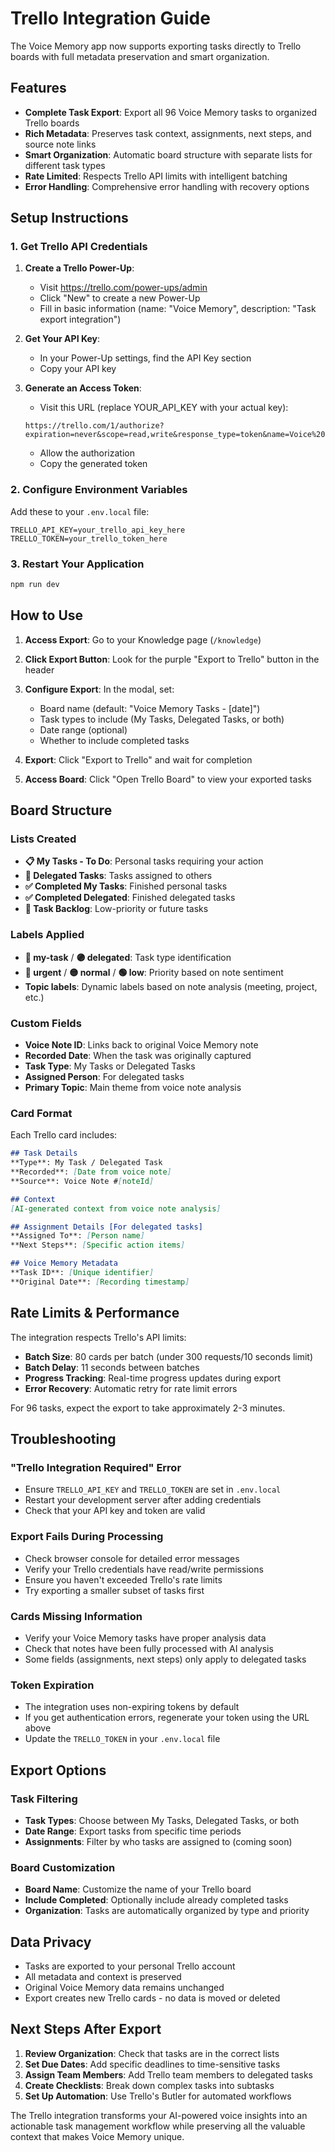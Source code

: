 # Trello Integration Guide

The Voice Memory app now supports exporting tasks directly to Trello boards with full metadata preservation and smart organization.

## Features

- **Complete Task Export**: Export all 96 Voice Memory tasks to organized Trello boards
- **Rich Metadata**: Preserves task context, assignments, next steps, and source note links
- **Smart Organization**: Automatic board structure with separate lists for different task types
- **Rate Limited**: Respects Trello API limits with intelligent batching
- **Error Handling**: Comprehensive error handling with recovery options

## Setup Instructions

### 1. Get Trello API Credentials

1. **Create a Trello Power-Up**:
   - Visit https://trello.com/power-ups/admin
   - Click "New" to create a new Power-Up
   - Fill in basic information (name: "Voice Memory", description: "Task export integration")

2. **Get Your API Key**:
   - In your Power-Up settings, find the API Key section
   - Copy your API key

3. **Generate an Access Token**:
   - Visit this URL (replace YOUR_API_KEY with your actual key):
   ```
   https://trello.com/1/authorize?expiration=never&scope=read,write&response_type=token&name=Voice%20Memory&key=YOUR_API_KEY
   ```
   - Allow the authorization
   - Copy the generated token

### 2. Configure Environment Variables

Add these to your `.env.local` file:

```env
TRELLO_API_KEY=your_trello_api_key_here
TRELLO_TOKEN=your_trello_token_here
```

### 3. Restart Your Application

```bash
npm run dev
```

## How to Use

1. **Access Export**: Go to your Knowledge page (`/knowledge`)
2. **Click Export Button**: Look for the purple "Export to Trello" button in the header
3. **Configure Export**: In the modal, set:
   - Board name (default: "Voice Memory Tasks - [date]")
   - Task types to include (My Tasks, Delegated Tasks, or both)
   - Date range (optional)
   - Whether to include completed tasks

4. **Export**: Click "Export to Trello" and wait for completion
5. **Access Board**: Click "Open Trello Board" to view your exported tasks

## Board Structure

### Lists Created
- **📋 My Tasks - To Do**: Personal tasks requiring your action
- **👥 Delegated Tasks**: Tasks assigned to others
- **✅ Completed My Tasks**: Finished personal tasks
- **✅ Completed Delegated**: Finished delegated tasks
- **📝 Task Backlog**: Low-priority or future tasks

### Labels Applied
- **🔵 my-task** / **🟣 delegated**: Task type identification  
- **🔴 urgent** / **🟡 normal** / **🟢 low**: Priority based on note sentiment
- **Topic labels**: Dynamic labels based on note analysis (meeting, project, etc.)

### Custom Fields
- **Voice Note ID**: Links back to original Voice Memory note
- **Recorded Date**: When the task was originally captured
- **Task Type**: My Tasks or Delegated Tasks
- **Assigned Person**: For delegated tasks
- **Primary Topic**: Main theme from voice note analysis

### Card Format

Each Trello card includes:

```markdown
## Task Details
**Type**: My Task / Delegated Task
**Recorded**: [Date from voice note]
**Source**: Voice Note #[noteId]

## Context
[AI-generated context from voice note analysis]

## Assignment Details [For delegated tasks]
**Assigned To**: [Person name]
**Next Steps**: [Specific action items]

## Voice Memory Metadata
**Task ID**: [Unique identifier]
**Original Date**: [Recording timestamp]
```

## Rate Limits & Performance

The integration respects Trello's API limits:
- **Batch Size**: 80 cards per batch (under 300 requests/10 seconds limit)
- **Batch Delay**: 11 seconds between batches
- **Progress Tracking**: Real-time progress updates during export
- **Error Recovery**: Automatic retry for rate limit errors

For 96 tasks, expect the export to take approximately 2-3 minutes.

## Troubleshooting

### "Trello Integration Required" Error
- Ensure `TRELLO_API_KEY` and `TRELLO_TOKEN` are set in `.env.local`
- Restart your development server after adding credentials
- Check that your API key and token are valid

### Export Fails During Processing
- Check browser console for detailed error messages
- Verify your Trello credentials have read/write permissions
- Ensure you haven't exceeded Trello's rate limits
- Try exporting a smaller subset of tasks first

### Cards Missing Information
- Verify your Voice Memory tasks have proper analysis data
- Check that notes have been fully processed with AI analysis
- Some fields (assignments, next steps) only apply to delegated tasks

### Token Expiration
- The integration uses non-expiring tokens by default
- If you get authentication errors, regenerate your token using the URL above
- Update the `TRELLO_TOKEN` in your `.env.local` file

## Export Options

### Task Filtering
- **Task Types**: Choose between My Tasks, Delegated Tasks, or both
- **Date Range**: Export tasks from specific time periods
- **Assignments**: Filter by who tasks are assigned to (coming soon)

### Board Customization
- **Board Name**: Customize the name of your Trello board
- **Include Completed**: Optionally include already completed tasks
- **Organization**: Tasks are automatically organized by type and priority

## Data Privacy

- Tasks are exported to your personal Trello account
- All metadata and context is preserved
- Original Voice Memory data remains unchanged
- Export creates new Trello cards - no data is moved or deleted

## Next Steps After Export

1. **Review Organization**: Check that tasks are in the correct lists
2. **Set Due Dates**: Add specific deadlines to time-sensitive tasks
3. **Assign Team Members**: Add Trello team members to delegated tasks
4. **Create Checklists**: Break down complex tasks into subtasks
5. **Set Up Automation**: Use Trello's Butler for automated workflows

The Trello integration transforms your AI-powered voice insights into an actionable task management workflow while preserving all the valuable context that makes Voice Memory unique.